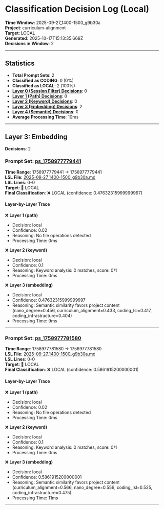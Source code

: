 # Classification Decision Log (Local)

**Time Window**: 2025-09-27_1400-1500_g9b30a<br>
**Project**: curriculum-alignment<br>
**Target**: LOCAL<br>
**Generated**: 2025-10-17T15:13:35.669Z<br>
**Decisions in Window**: 2

---

## Statistics

- **Total Prompt Sets**: 2
- **Classified as CODING**: 0 (0%)
- **Classified as LOCAL**: 2 (100%)
- **[Layer 0 (Session Filter) Decisions](#layer-0-session-filter)**: 0
- **[Layer 1 (Path) Decisions](#layer-1-path)**: 0
- **[Layer 2 (Keyword) Decisions](#layer-2-keyword)**: 0
- **[Layer 3 (Embedding) Decisions](#layer-3-embedding)**: 2
- **[Layer 4 (Semantic) Decisions](#layer-4-semantic)**: 0
- **Average Processing Time**: 10ms

---

## Layer 3: Embedding

**Decisions**: 2

### Prompt Set: [ps_1758977779441](../../history/2025-09-27_1400-1500_g9b30a.md#ps_1758977779441)

**Time Range**: 1758977779441 → 1758977779441<br>
**LSL File**: [2025-09-27_1400-1500_g9b30a.md](../../history/2025-09-27_1400-1500_g9b30a.md#ps_1758977779441)<br>
**LSL Lines**: 0-0<br>
**Target**: 📍 LOCAL<br>
**Final Classification**: ❌ LOCAL (confidence: 0.47632315999999997)

#### Layer-by-Layer Trace

❌ **Layer 1 (path)**
- Decision: local
- Confidence: 0.02
- Reasoning: No file operations detected
- Processing Time: 0ms

❌ **Layer 2 (keyword)**
- Decision: local
- Confidence: 0.1
- Reasoning: Keyword analysis: 0 matches, score: 0/1
- Processing Time: 0ms

❌ **Layer 3 (embedding)**
- Decision: local
- Confidence: 0.47632315999999997
- Reasoning: Semantic similarity favors project content (nano_degree=0.456, curriculum_alignment=0.433, coding_lsl=0.417, coding_infrastructure=0.404)
- Processing Time: 9ms

---

### Prompt Set: [ps_1758977781580](../../history/2025-09-27_1400-1500_g9b30a.md#ps_1758977781580)

**Time Range**: 1758977781580 → 1758977781580<br>
**LSL File**: [2025-09-27_1400-1500_g9b30a.md](../../history/2025-09-27_1400-1500_g9b30a.md#ps_1758977781580)<br>
**LSL Lines**: 0-0<br>
**Target**: 📍 LOCAL<br>
**Final Classification**: ❌ LOCAL (confidence: 0.5861915200000001)

#### Layer-by-Layer Trace

❌ **Layer 1 (path)**
- Decision: local
- Confidence: 0.02
- Reasoning: No file operations detected
- Processing Time: 0ms

❌ **Layer 2 (keyword)**
- Decision: local
- Confidence: 0.1
- Reasoning: Keyword analysis: 0 matches, score: 0/1
- Processing Time: 0ms

❌ **Layer 3 (embedding)**
- Decision: local
- Confidence: 0.5861915200000001
- Reasoning: Semantic similarity favors project content (curriculum_alignment=0.566, nano_degree=0.559, coding_lsl=0.525, coding_infrastructure=0.475)
- Processing Time: 11ms

---

